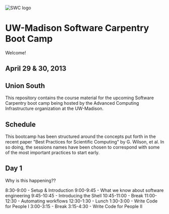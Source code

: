 ![SWC logo](http://software-carpentry.org/img/software-carpentry-banner.png)

UW-Madison Software Carpentry Boot Camp
=======================================
Welcome!

April 29 & 30, 2013
--------------------

Union South
--------------

This repository contains the course material for the upcoming Software
Carpentry boot camp being hosted by the Advanced Computing
Infrastructure organization at the UW-Madison.

Schedule
-----------

This bootcamp has been structured around the concepts put forth in the
recent paper "Best Practices for Scientific Computing" by G. Wilson,
et al. In so doing, the sessions names have been chosen to correspond
with some of the most important practices to start early.

Day 1
--------

Why is this happening??		

8:30-9:00   -  Setup & Introduction
9:00-9:45   -  What we know about software engineering
9:45-10:45  -  Introducing the Shell
10:45-11:00 -  Break
11:00-12:30 -  Automating workflows
12:30-1:30  -  Lunch
1:30-3:00   -  Write Code for People I
3:00-3:15   -  Break
3:15-4:30   -  Write Code for People II
